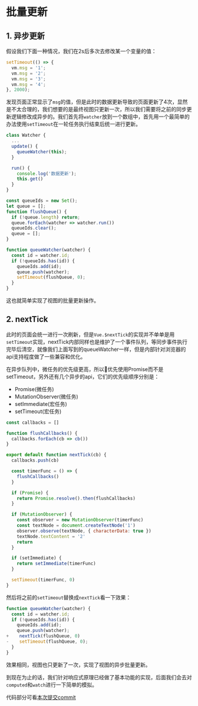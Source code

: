 # 批量更新

## 1. 异步更新

假设我们下面一种情况，我们在2s后多次去修改某一个变量的值：

```javascript
setTimeout(() => {
  vm.msg = '1';
  vm.msg = '2';
  vm.msg = '3';
  vm.msg = '4';
}, 2000);
```

发现页面正常显示了`msg`的值，但是此时的数据更新导致的页面更新了4次，显然是不太合理的，我们想要的是最终视图只更新一次，所以我们需要将之前的同步更新逻辑修改成异步的。我们首先将`watcher`放到一个数组中，首先用一个最简单的办法使用`setTimeout`在一轮任务执行结束后统一进行更新。

```javascript
class Watcher {
  ... 
  update() {
    queueWatcher(this);
  }

  run() {
    console.log('数据更新');
    this.get()
  }
}

const queueIds = new Set();
let queue = [];
function flushQueue() {
  if (!queue.length) return;
  queue.forEach(watcher => watcher.run())
  queueIds.clear();
  queue = [];
}

function queueWatcher(watcher) {
  const id = watcher.id;
  if (!queueIds.has(id)) {
    queueIds.add(id);
    queue.push(watcher);
    setTimeout(flushQueue, 0);
  }
}
```

这也就简单实现了视图的批量更新操作。

## 2. nextTick

此时的页面会统一进行一次刷新，但是`Vue.$nextTick`的实现并不单单是用`setTimeout`实现，nextTick内部同样也是维护了一个事件队列，等同步事件执行完毕后清空，就像我们上面写到的queueWatcher一样，但是内部针对浏览器的api支持程度做了一些兼容和优化。

在异步队列中，微任务的优先级更高，所以优先使用Promise而不是setTimeout，另外还有几个异步的api，它们的优先级顺序分别是：

- Promise(微任务)
- MutationObserver(微任务)
- setImmediate(宏任务)
- setTimeout(宏任务)

```javascript
const callbacks = []

function flushCallbacks() {
  callbacks.forEach(cb => cb())
}

export default function nextTick(cb) {
  callbacks.push(cb)

  const timerFunc = () => {
    flushCallbacks()
  }

  if (Promise) {
    return Promise.resolve().then(flushCallbacks)
  }

  if (MutationObserver) {
    const observer = new MutationObserver(timerFunc)
    const textNode = document.createTextNode('1')
    observer.observe(textNode, { characterData: true })
    textNode.textContent = '2'
    return
  }

  if (setImmediate) {
    return setImmediate(timerFunc)
  }

  setTimeout(timerFunc, 0)
}
```

然后将之前的`setTimeout`替换成`nextTick`看一下效果：

```javascript
function queueWatcher(watcher) {
  const id = watcher.id;
  if (!queueIds.has(id)) {
    queueIds.add(id);
    queue.push(watcher);
+    nextTick(flushQueue, 0)
-    setTimeout(flushQueue, 0);
  }
}
```

效果相同，视图也只更新了一次，实现了视图的异步批量更新。

到现在为止的话，我们针对响应式原理已经做了基本功能的实现，后面我们会去对`computed`和`watch`进行一下简单的模拟。

代码部分可看[本次提交commit ](https://github.com/blackhu0804/simple-vue/commit/5fec5b9d3d5164dca90da9e3ef22e48170ac6158)